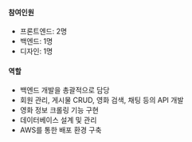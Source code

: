 #### 참여인원 
- 프론트엔드: 2명
- 백엔드: 1명
- 디자인: 1명
#### 역할
- 백엔드 개발을 총괄적으로 담당
- 회원 관리, 게시물 CRUD, 영화 검색, 채팅 등의 API 개발
- 영화 정보 크롤링 기능 구현
- 데이터베이스 설계 및 관리
- AWS를 통한 배포 환경 구축